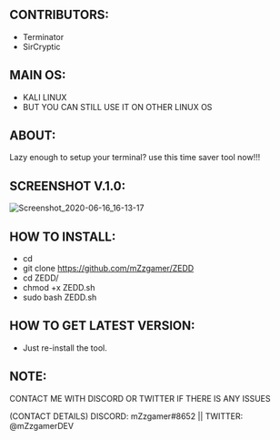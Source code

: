 ## CONTRIBUTORS:
- Terminator
- SirCryptic
## MAIN OS: 
- KALI LINUX
- BUT YOU CAN STILL USE IT ON OTHER LINUX OS
## ABOUT:
Lazy enough to setup your terminal? use this time saver tool now!!!
## SCREENSHOT V.1.0:
![Screenshot_2020-06-16_16-13-17](https://user-images.githubusercontent.com/66206932/84749284-4b8bac00-afa9-11ea-9943-f3ed448957e7.png)
## HOW TO INSTALL:
- cd
- git clone https://github.com/mZzgamer/ZEDD
- cd ZEDD/
- chmod +x ZEDD.sh
- sudo bash ZEDD.sh
## HOW TO GET LATEST VERSION:
- Just re-install the tool.
## NOTE:
CONTACT ME WITH DISCORD OR TWITTER IF THERE IS ANY ISSUES

(CONTACT DETAILS)
DISCORD: mZzgamer#8652 ||
TWITTER: @mZzgamerDEV
